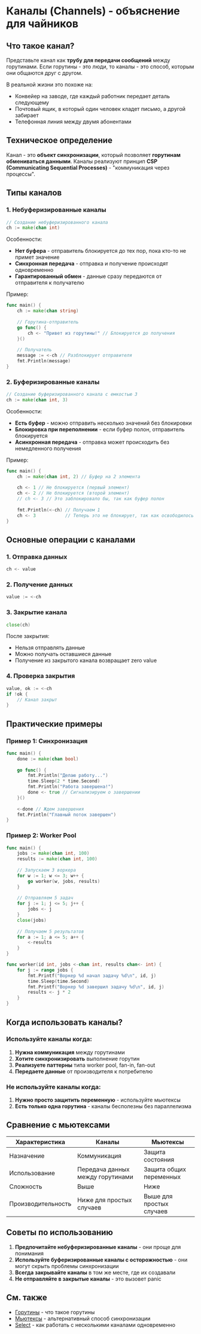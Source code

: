# Каналы (Channels) - объяснение для чайников

## Что такое канал?

Представьте канал как **трубу для передачи сообщений** между горутинами. Если горутины - это люди, то каналы - это способ, которым они общаются друг с другом.

В реальной жизни это похоже на:
- Конвейер на заводе, где каждый работник передает деталь следующему
- Почтовый ящик, в который один человек кладет письмо, а другой забирает
- Телефонная линия между двумя абонентами

## Техническое определение

Канал - это **объект синхронизации**, который позволяет **горутинам обмениваться данными**. Каналы реализуют принцип **CSP (Communicating Sequential Processes)** - "коммуникация через процессы".

## Типы каналов

### 1. Небуферизированные каналы

```go
// Создание небуферизированного канала
ch := make(chan int)
```

Особенности:
- **Нет буфера** - отправитель блокируется до тех пор, пока кто-то не примет значение
- **Синхронная передача** - отправка и получение происходят одновременно
- **Гарантированный обмен** - данные сразу передаются от отправителя к получателю

Пример:
```go
func main() {
    ch := make(chan string)
    
    // Горутина-отправитель
    go func() {
        ch <- "Привет из горутины!" // Блокируется до получения
    }()
    
    // Получатель
    message := <-ch // Разблокирует отправителя
    fmt.Println(message)
}
```

### 2. Буферизированные каналы

```go
// Создание буферизированного канала с емкостью 3
ch := make(chan int, 3)
```

Особенности:
- **Есть буфер** - можно отправить несколько значений без блокировки
- **Блокировка при переполнении** - если буфер полон, отправитель блокируется
- **Асинхронная передача** - отправка может происходить без немедленного получения

Пример:
```go
func main() {
    ch := make(chan int, 2) // Буфер на 2 элемента
    
    ch <- 1 // Не блокируется (первый элемент)
    ch <- 2 // Не блокируется (второй элемент)
    // ch <- 3 // Это заблокировало бы, так как буфер полон
    
    fmt.Println(<-ch) // Получаем 1
    ch <- 3           // Теперь это не блокирует, так как освободилось место
}
```

## Основные операции с каналами

### 1. Отправка данных
```go
ch <- value
```

### 2. Получение данных
```go
value := <-ch
```

### 3. Закрытие канала
```go
close(ch)
```

После закрытия:
- Нельзя отправлять данные
- Можно получать оставшиеся данные
- Получение из закрытого канала возвращает zero value

### 4. Проверка закрытия
```go
value, ok := <-ch
if !ok {
    // Канал закрыт
}
```

## Практические примеры

### Пример 1: Синхронизация
```go
func main() {
    done := make(chan bool)
    
    go func() {
        fmt.Println("Делаю работу...")
        time.Sleep(2 * time.Second)
        fmt.Println("Работа завершена!")
        done <- true // Сигнализируем о завершении
    }()
    
    <-done // Ждем завершения
    fmt.Println("Главный поток завершен")
}
```

### Пример 2: Worker Pool
```go
func main() {
    jobs := make(chan int, 100)
    results := make(chan int, 100)
    
    // Запускаем 3 воркера
    for w := 1; w <= 3; w++ {
        go worker(w, jobs, results)
    }
    
    // Отправляем 5 задач
    for j := 1; j <= 5; j++ {
        jobs <- j
    }
    close(jobs)
    
    // Получаем 5 результатов
    for a := 1; a <= 5; a++ {
        <-results
    }
}

func worker(id int, jobs <-chan int, results chan<- int) {
    for j := range jobs {
        fmt.Printf("Воркер %d начал задачу %d\n", id, j)
        time.Sleep(time.Second)
        fmt.Printf("Воркер %d завершил задачу %d\n", id, j)
        results <- j * 2
    }
}
```

## Когда использовать каналы?

### Используйте каналы когда:
1. **Нужна коммуникация** между горутинами
2. **Хотите синхронизировать** выполнение горутин
3. **Реализуете паттерны** типа worker pool, fan-in, fan-out
4. **Передаете данные** от производителя к потребителю

### Не используйте каналы когда:
1. **Нужно просто защитить переменную** - используйте мьютексы
2. **Есть только одна горутина** - каналы бесполезны без параллелизма

## Сравнение с мьютексами

| Характеристика | Каналы | Мьютексы |
|----------------|--------|----------|
| Назначение | Коммуникация | Защита состояния |
| Использование | Передача данных между горутинами | Защита общих переменных |
| Сложность | Выше | Ниже |
| Производительность | Ниже для простых случаев | Выше для простых случаев |

## Советы по использованию

1. **Предпочитайте небуферизированные каналы** - они проще для понимания
2. **Используйте буферизированные каналы с осторожностью** - они могут скрыть проблемы синхронизации
3. **Всегда закрывайте каналы** в том же месте, где их создавали
4. **Не отправляйте в закрытые каналы** - это вызовет panic

## См. также

- [Горутины](goroutine.md) - что такое горутины
- [Мьютексы](mutex.md) - альтернативный способ синхронизации
- [Select](select.md) - как работать с несколькими каналами одновременно